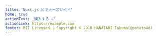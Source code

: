 ```yaml
---
title: 'Nuxt.js ビギナーズガイド'
home: true
actionText: '購入する →'
actionLink: https://example.com
footer: MIT Licensed | Copyright © 2018 HANATANI Takuma(@potato4d)
---
```

